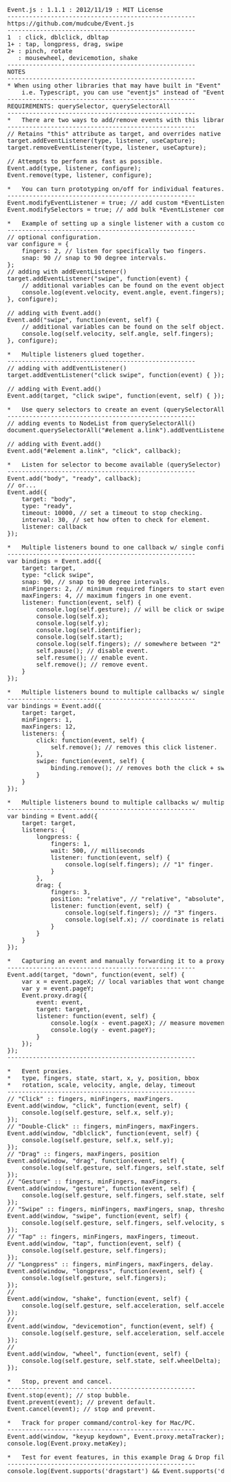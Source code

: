 <pre>
Event.js : 1.1.1 : 2012/11/19 : MIT License
----------------------------------------------------
https://github.com/mudcube/Event.js
----------------------------------------------------
1  : click, dblclick, dbltap
1+ : tap, longpress, drag, swipe
2+ : pinch, rotate
   : mousewheel, devicemotion, shake
----------------------------------------------------
NOTES
----------------------------------------------------
* When using other libraries that may have built in "Event" namespace,
	i.e. Typescript, you can use "eventjs" instead of "Event" for all example calls.
----------------------------------------------------
REQUIREMENTS: querySelector, querySelectorAll
----------------------------------------------------
*	There are two ways to add/remove events with this library.
----------------------------------------------------
// Retains "this" attribute as target, and overrides native addEventListener.
target.addEventListener(type, listener, useCapture); 
target.removeEventListener(type, listener, useCapture);

// Attempts to perform as fast as possible.
Event.add(type, listener, configure); 
Event.remove(type, listener, configure);

*	You can turn prototyping on/off for individual features.
----------------------------------------------------
Event.modifyEventListener = true; // add custom *EventListener commands to HTMLElements.
Event.modifySelectors = true; // add bulk *EventListener commands on NodeLists from querySelectorAll and others.

*	Example of setting up a single listener with a custom configuration.
----------------------------------------------------
// optional configuration.
var configure = {
	fingers: 2, // listen for specifically two fingers.
	snap: 90 // snap to 90 degree intervals.
};
// adding with addEventListener()
target.addEventListener("swipe", function(event) {
	// additional variables can be found on the event object.
	console.log(event.velocity, event.angle, event.fingers);
}, configure);

// adding with Event.add()
Event.add("swipe", function(event, self) {
	// additional variables can be found on the self object.
	console.log(self.velocity, self.angle, self.fingers);
}, configure);

*	Multiple listeners glued together.
----------------------------------------------------
// adding with addEventListener()
target.addEventListener("click swipe", function(event) { });

// adding with Event.add()
Event.add(target, "click swipe", function(event, self) { });

*	Use query selectors to create an event (querySelectorAll)
----------------------------------------------------
// adding events to NodeList from querySelectorAll()
document.querySelectorAll("#element a.link").addEventListener("click", callback);

// adding with Event.add()
Event.add("#element a.link", "click", callback);

*	Listen for selector to become available (querySelector)
----------------------------------------------------
Event.add("body", "ready", callback);
// or...
Event.add({
	target: "body", 
	type: "ready", 
	timeout: 10000, // set a timeout to stop checking.
	interval: 30, // set how often to check for element.
	listener: callback
});

*	Multiple listeners bound to one callback w/ single configuration.
----------------------------------------------------
var bindings = Event.add({
	target: target,
	type: "click swipe",
	snap: 90, // snap to 90 degree intervals.
	minFingers: 2, // minimum required fingers to start event.
	maxFingers: 4, // maximum fingers in one event.
	listener: function(event, self) {
		console.log(self.gesture); // will be click or swipe.
		console.log(self.x);
		console.log(self.y);
		console.log(self.identifier);
		console.log(self.start);
		console.log(self.fingers); // somewhere between "2" and "4".
		self.pause(); // disable event.
		self.resume(); // enable event.
		self.remove(); // remove event.
	}
});

*	Multiple listeners bound to multiple callbacks w/ single configuration.
----------------------------------------------------
var bindings = Event.add({
	target: target,
	minFingers: 1,
	maxFingers: 12,
	listeners: {
		click: function(event, self) {
			self.remove(); // removes this click listener.
		},
		swipe: function(event, self) {
			binding.remove(); // removes both the click + swipe listeners.
		}
	}
});

*	Multiple listeners bound to multiple callbacks w/ multiple configurations.
----------------------------------------------------
var binding = Event.add({
	target: target,
	listeners: {
		longpress: {
			fingers: 1,
			wait: 500, // milliseconds
			listener: function(event, self) {
				console.log(self.fingers); // "1" finger.
			}
		},
		drag: {
			fingers: 3,
			position: "relative", // "relative", "absolute", "difference", "move"
			listener: function(event, self) {
				console.log(self.fingers); // "3" fingers.
				console.log(self.x); // coordinate is relative to edge of target.
			}
		}
	}
});

*	Capturing an event and manually forwarding it to a proxy (tiered events).
----------------------------------------------------
Event.add(target, "down", function(event, self) {
	var x = event.pageX; // local variables that wont change.
	var y = event.pageY;
	Event.proxy.drag({
		event: event,
		target: target,
		listener: function(event, self) {
			console.log(x - event.pageX); // measure movement.
			console.log(y - event.pageY);
		}
	});
});
----------------------------------------------------

*	Event proxies.
*	type, fingers, state, start, x, y, position, bbox
*	rotation, scale, velocity, angle, delay, timeout
----------------------------------------------------
// "Click" :: fingers, minFingers, maxFingers.
Event.add(window, "click", function(event, self) {
	console.log(self.gesture, self.x, self.y);
});
// "Double-Click" :: fingers, minFingers, maxFingers.
Event.add(window, "dblclick", function(event, self) {
	console.log(self.gesture, self.x, self.y);
});
// "Drag" :: fingers, maxFingers, position
Event.add(window, "drag", function(event, self) {
	console.log(self.gesture, self.fingers, self.state, self.start, self.x, self.y, self.bbox);
});
// "Gesture" :: fingers, minFingers, maxFingers.
Event.add(window, "gesture", function(event, self) {
	console.log(self.gesture, self.fingers, self.state, self.rotation, self.scale);
});
// "Swipe" :: fingers, minFingers, maxFingers, snap, threshold.
Event.add(window, "swipe", function(event, self) {
	console.log(self.gesture, self.fingers, self.velocity, self.angle);
});
// "Tap" :: fingers, minFingers, maxFingers, timeout.
Event.add(window, "tap", function(event, self) {
	console.log(self.gesture, self.fingers);
});
// "Longpress" :: fingers, minFingers, maxFingers, delay.
Event.add(window, "longpress", function(event, self) {
	console.log(self.gesture, self.fingers);
});
//
Event.add(window, "shake", function(event, self) {
	console.log(self.gesture, self.acceleration, self.accelerationIncludingGravity);
});
//
Event.add(window, "devicemotion", function(event, self) {
	console.log(self.gesture, self.acceleration, self.accelerationIncludingGravity);
});
//
Event.add(window, "wheel", function(event, self) {
	console.log(self.gesture, self.state, self.wheelDelta);
});

*	Stop, prevent and cancel.
----------------------------------------------------
Event.stop(event); // stop bubble.
Event.prevent(event); // prevent default.
Event.cancel(event); // stop and prevent.

*	Track for proper command/control-key for Mac/PC.
----------------------------------------------------
Event.add(window, "keyup keydown", Event.proxy.metaTracker);
console.log(Event.proxy.metaKey);

*	Test for event features, in this example Drag & Drop file support.
----------------------------------------------------
console.log(Event.supports('dragstart') && Event.supports('drop') && !!window.FileReader);
</pre>